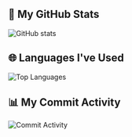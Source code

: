 ## 🚀 My GitHub Stats

![GitHub stats](https://github-readme-stats.vercel.app/api?username=ThiagoAVicente&show_icons=true&count_private=true&hide_title=true&hide=prs&theme=dark)

## 🌐 Languages I've Used

![Top Languages](https://github-readme-stats.vercel.app/api/top-langs/?username=ThiagoAVicente&layout=compact&hide=html&theme=dark)

## 📊 My Commit Activity

![Commit Activity](https://github-readme-streak-stats.herokuapp.com/?user=ThiagoAVicente&theme=dark)
